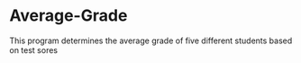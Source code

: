 # Average-Grade
This program determines the average grade of five different students based on test sores
